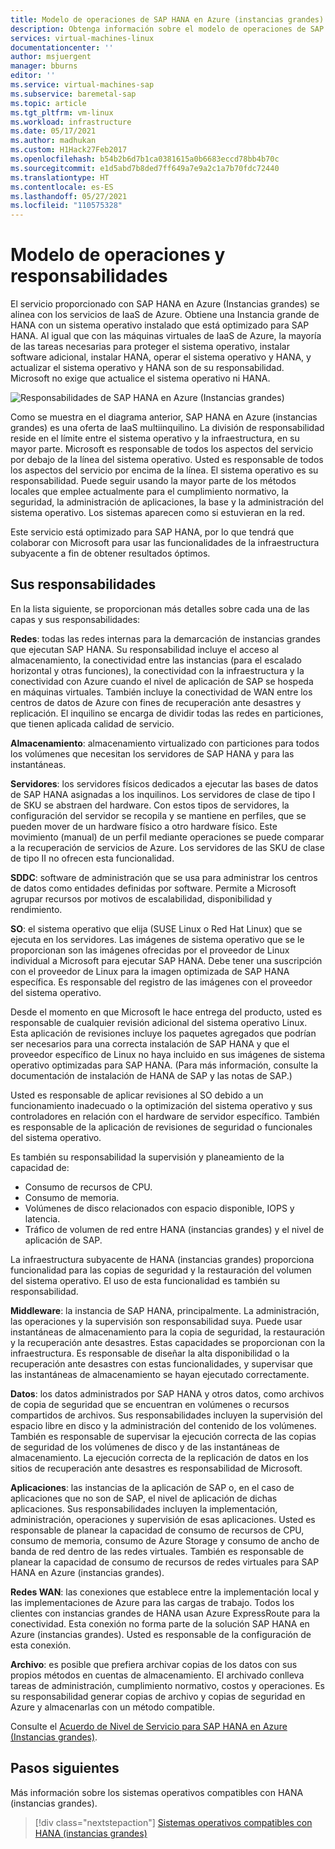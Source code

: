```yaml
---
title: Modelo de operaciones de SAP HANA en Azure (instancias grandes) | Microsoft Docs
description: Obtenga información sobre el modelo de operaciones de SAP HANA (instancias grandes) y sus responsabilidades.
services: virtual-machines-linux
documentationcenter: ''
author: msjuergent
manager: bburns
editor: ''
ms.service: virtual-machines-sap
ms.subservice: baremetal-sap
ms.topic: article
ms.tgt_pltfrm: vm-linux
ms.workload: infrastructure
ms.date: 05/17/2021
ms.author: madhukan
ms.custom: H1Hack27Feb2017
ms.openlocfilehash: b54b2b6d7b1ca0381615a0b6683eccd78bb4b70c
ms.sourcegitcommit: e1d5abd7b8ded7ff649a7e9a2c1a7b70fdc72440
ms.translationtype: HT
ms.contentlocale: es-ES
ms.lasthandoff: 05/27/2021
ms.locfileid: "110575328"
---
```

# <a name="operations-model-and-responsibilities"></a>Modelo de operaciones y responsabilidades

El servicio proporcionado con SAP HANA en Azure (Instancias grandes) se alinea con los servicios de IaaS de Azure. Obtiene una Instancia grande de HANA con un sistema operativo instalado que está optimizado para SAP HANA. Al igual que con las máquinas virtuales de IaaS de Azure, la mayoría de las tareas necesarias para proteger el sistema operativo, instalar software adicional, instalar HANA, operar el sistema operativo y HANA, y actualizar el sistema operativo y HANA son de su responsabilidad. Microsoft no exige que actualice el sistema operativo ni HANA.

![Responsabilidades de SAP HANA en Azure (Instancias grandes)](./media/hana-overview-architecture/image2-responsibilities.png)

Como se muestra en el diagrama anterior, SAP HANA en Azure (instancias grandes) es una oferta de IaaS multiinquilino. La división de responsabilidad reside en el límite entre el sistema operativo y la infraestructura, en su mayor parte. Microsoft es responsable de todos los aspectos del servicio por debajo de la línea del sistema operativo. Usted es responsable de todos los aspectos del servicio por encima de la línea. El sistema operativo es su responsabilidad. Puede seguir usando la mayor parte de los métodos locales que emplee actualmente para el cumplimiento normativo, la seguridad, la administración de aplicaciones, la base y la administración del sistema operativo. Los sistemas aparecen como si estuvieran en la red.

Este servicio está optimizado para SAP HANA, por lo que tendrá que colaborar con Microsoft para usar las funcionalidades de la infraestructura subyacente a fin de obtener resultados óptimos.

## <a name="your-responsibilities"></a>Sus responsabilidades

En la lista siguiente, se proporcionan más detalles sobre cada una de las capas y sus responsabilidades:

**Redes**: todas las redes internas para la demarcación de instancias grandes que ejecutan SAP HANA. Su responsabilidad incluye el acceso al almacenamiento, la conectividad entre las instancias (para el escalado horizontal y otras funciones), la conectividad con la infraestructura y la conectividad con Azure cuando el nivel de aplicación de SAP se hospeda en máquinas virtuales. También incluye la conectividad de WAN entre los centros de datos de Azure con fines de recuperación ante desastres y replicación. El inquilino se encarga de dividir todas las redes en particiones, que tienen aplicada calidad de servicio.

**Almacenamiento**: almacenamiento virtualizado con particiones para todos los volúmenes que necesitan los servidores de SAP HANA y para las instantáneas. 

**Servidores**: los servidores físicos dedicados a ejecutar las bases de datos de SAP HANA asignadas a los inquilinos. Los servidores de clase de tipo I de SKU se abstraen del hardware. Con estos tipos de servidores, la configuración del servidor se recopila y se mantiene en perfiles, que se pueden mover de un hardware físico a otro hardware físico. Este movimiento (manual) de un perfil mediante operaciones se puede comparar a la recuperación de servicios de Azure. Los servidores de las SKU de clase de tipo II no ofrecen esta funcionalidad.

**SDDC**: software de administración que se usa para administrar los centros de datos como entidades definidas por software. Permite a Microsoft agrupar recursos por motivos de escalabilidad, disponibilidad y rendimiento.

**SO**: el sistema operativo que elija (SUSE Linux o Red Hat Linux) que se ejecuta en los servidores. Las imágenes de sistema operativo que se le proporcionan son las imágenes ofrecidas por el proveedor de Linux individual a Microsoft para ejecutar SAP HANA. Debe tener una suscripción con el proveedor de Linux para la imagen optimizada de SAP HANA específica. Es responsable del registro de las imágenes con el proveedor del sistema operativo. 

Desde el momento en que Microsoft le hace entrega del producto, usted es responsable de cualquier revisión adicional del sistema operativo Linux. Esta aplicación de revisiones incluye los paquetes agregados que podrían ser necesarios para una correcta instalación de SAP HANA y que el proveedor específico de Linux no haya incluido en sus imágenes de sistema operativo optimizadas para SAP HANA. (Para más información, consulte la documentación de instalación de HANA de SAP y las notas de SAP.) 

Usted es responsable de aplicar revisiones al SO debido a un funcionamiento inadecuado o la optimización del sistema operativo y sus controladores en relación con el hardware de servidor específico. También es responsable de la aplicación de revisiones de seguridad o funcionales del sistema operativo. 

Es también su responsabilidad la supervisión y planeamiento de la capacidad de:

- Consumo de recursos de CPU.
- Consumo de memoria.
- Volúmenes de disco relacionados con espacio disponible, IOPS y latencia.
- Tráfico de volumen de red entre HANA (instancias grandes) y el nivel de aplicación de SAP.

La infraestructura subyacente de HANA (instancias grandes) proporciona funcionalidad para las copias de seguridad y la restauración del volumen del sistema operativo. El uso de esta funcionalidad es también su responsabilidad.

**Middleware**: la instancia de SAP HANA, principalmente. La administración, las operaciones y la supervisión son responsabilidad suya. Puede usar instantáneas de almacenamiento para la copia de seguridad, la restauración y la recuperación ante desastres. Estas capacidades se proporcionan con la infraestructura. Es responsable de diseñar la alta disponibilidad o la recuperación ante desastres con estas funcionalidades, y supervisar que las instantáneas de almacenamiento se hayan ejecutado correctamente.

**Datos**: los datos administrados por SAP HANA y otros datos, como archivos de copia de seguridad que se encuentran en volúmenes o recursos compartidos de archivos. Sus responsabilidades incluyen la supervisión del espacio libre en disco y la administración del contenido de los volúmenes. También es responsable de supervisar la ejecución correcta de las copias de seguridad de los volúmenes de disco y de las instantáneas de almacenamiento. La ejecución correcta de la replicación de datos en los sitios de recuperación ante desastres es responsabilidad de Microsoft.

**Aplicaciones**: las instancias de la aplicación de SAP o, en el caso de aplicaciones que no son de SAP, el nivel de aplicación de dichas aplicaciones. Sus responsabilidades incluyen la implementación, administración, operaciones y supervisión de esas aplicaciones. Usted es responsable de planear la capacidad de consumo de recursos de CPU, consumo de memoria, consumo de Azure Storage y consumo de ancho de banda de red dentro de las redes virtuales. También es responsable de planear la capacidad de consumo de recursos de redes virtuales para SAP HANA en Azure (instancias grandes).

**Redes WAN**: las conexiones que establece entre la implementación local y las implementaciones de Azure para las cargas de trabajo. Todos los clientes con instancias grandes de HANA usan Azure ExpressRoute para la conectividad. Esta conexión no forma parte de la solución SAP HANA en Azure (instancias grandes). Usted es responsable de la configuración de esta conexión.

**Archivo**: es posible que prefiera archivar copias de los datos con sus propios métodos en cuentas de almacenamiento. El archivado conlleva tareas de administración, cumplimiento normativo, costos y operaciones. Es su responsabilidad generar copias de archivo y copias de seguridad en Azure y almacenarlas con un método compatible.

Consulte el [Acuerdo de Nivel de Servicio para SAP HANA en Azure (Instancias grandes)](https://azure.microsoft.com/support/legal/sla/sap-hana-large/).

## <a name="next-steps"></a>Pasos siguientes

Más información sobre los sistemas operativos compatibles con HANA (instancias grandes).

> [!div class="nextstepaction"]
> [Sistemas operativos compatibles con HANA (instancias grandes)](os-compatibility-matrix-hana-large-instance.md)
